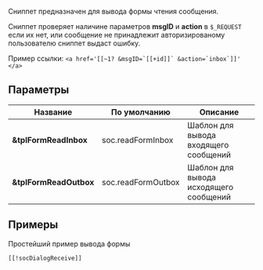 Сниппет предназначен для вывода формы чтения сообщения.

Сниппет проверяет наличине параметров **msgID** и **action** в ``$_REQUEST`` если их нет, или сообщение не принадлежит авторизированому пользователю сниппет выдаст ошибку.

Пример ссылки: ```<a href='[[~1? &msgID=`[[+id]]` &action=`inbox`]]'  </a> ```

## Параметры
Название | По умолчанию | Описание
---|---|---
**&tplFormReadInbox** | soc.readFormInbox | Шаблон для вывода входящего сообщений
**&tplFormReadOutbox** | soc.readFormOutbox | Шаблон для вывода исходящего сообщений

## Примеры
Простейший пример вывода формы 
```
[[!socDialogReceive]]
```






